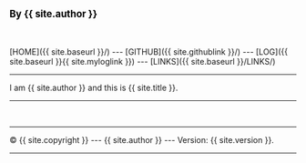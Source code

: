 <span style="color:black; font-weight:bold; font-size:larger;">By {{ site.author }}</span>

<br><br>
[HOME]({{ site.baseurl }}/) --- 
[GITHUB]({{ site.githublink }}/) --- 
[LOG]({{ site.baseurl }}{{ site.myloglink }}) --- 
[LINKS]({{ site.baseurl }}/LINKS/)
<br>
<hr>
I am {{ site.author }} and this is {{ site.title }}.
<hr>
<br>
<hr>
&copy; {{ site.copyright }} --- {{ site.author }} --- Version: {{ site.version }}.
<hr>
<br>

